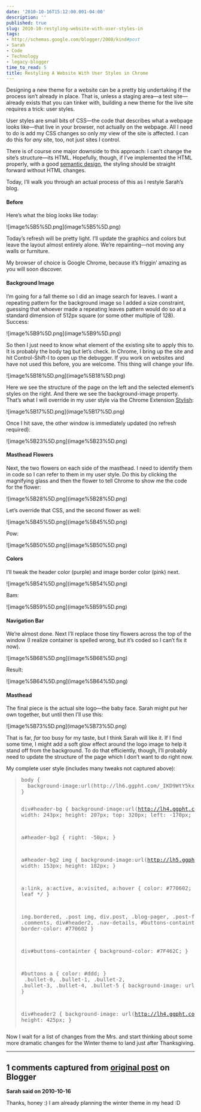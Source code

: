 ```yaml
---
date: '2010-10-16T15:12:00.001-04:00'
description: ''
published: true
slug: 2010-10-restyling-website-with-user-styles-in
tags:
- http://schemas.google.com/blogger/2008/kind#post
- Sarah
- Code
- Technology
- legacy-blogger
time_to_read: 5
title: Restyling A Website With User Styles in Chrome
---
```


<p>Designing a new theme for a website can be a pretty big undertaking if the process isn’t already in place. That is, unless a staging area—a test site—already exists that you can tinker with, building a new theme for the live site requires a trick: user styles.</p>
<p>User styles are small bits of CSS—the code that describes what a webpage looks like—that live in your browser, not actually on the webpage. All I need to do is add my CSS changes so only <em>my</em> view of the site is affected. I can do this for <em>any</em> site, too, not just sites I control.</p>
<p>There is of course one major downside to this approach: I can’t change the site’s structure—its HTML. Hopefully, though, if I’ve implemented the HTML properly, with a good <a href="http://en.wikipedia.org/wiki/HTML#Semantic_HTML">semantic design</a>, the styling should be straight forward without HTML changes.</p>
<p>Today, I’ll walk you through an actual process of this as I restyle Sarah’s blog.</p>  <h4>Before</h4>
<p>Here’s what the blog looks like today:</p>
<p>![image%5B5%5D.png](image%5B5%5D.png)</p>
<p>Today’s refresh will be pretty light. I’ll update the graphics and colors but leave the layout almost entirely alone. We’re repainting—not moving any walls or furniture.</p>
<p>My browser of choice is Google Chrome, because it’s friggin’ amazing as you will soon discover.</p>  <h4>Background Image</h4>
<p>I’m going for a fall theme so I did an image search for leaves. I want a repeating pattern for the background image so I added a size constraint, guessing that whoever made a repeating leaves pattern would do so at a standard dimension of 512px square (or some other multiple of 128). Success:</p>
<p>![image%5B9%5D.png](image%5B9%5D.png)</p>
<p>So then I just need to know what element of the existing site to apply this to. It is probably the body tag but let’s check. In Chrome, I bring up the site and hit Control-Shift-I to open up the debugger. If you work on websites and have not used this before, you are welcome. This thing will change your life.</p>
<p>![image%5B18%5D.png](image%5B18%5D.png)</p>
<p>Here we see the structure of the page on the left and the selected element’s styles on the right. And there we see the background-image property. That’s what I will override in my user style via the Chrome Extension <a href="https://chrome.google.com/extensions/detail/fjnbnpbmkenffdnngjfgmeleoegfcffe">Stylish</a>:</p>
<p>![image%5B17%5D.png](image%5B17%5D.png)</p>
<p>Once I hit save, the other window is immediately updated (no refresh required):</p>
<p>![image%5B23%5D.png](image%5B23%5D.png)</p>  <h4>Masthead Flowers</h4>
<p>Next, the two flowers on each side of the masthead. I need to identify them in code so I can refer to them in my user style. Do this by clicking the magnifying glass and then the flower to tell Chrome to show me the code for the flower:</p>
<p>![image%5B28%5D.png](image%5B28%5D.png)</p>
<p>Let’s override that CSS, and the second flower as well:</p>
<p>![image%5B45%5D.png](image%5B45%5D.png)</p>    
<p>Pow:</p>
<p>![image%5B50%5D.png](image%5B50%5D.png)</p>  <h4>Colors</h4>
<p>I’ll tweak the header color (purple) and image border color (pink) next.</p>
<p>![image%5B54%5D.png](image%5B54%5D.png)</p>    
<p>Bam:</p>
<p>![image%5B59%5D.png](image%5B59%5D.png)</p>  <h4>Navigation Bar</h4>
<p>We’re almost done. Next I’ll replace those tiny flowers across the top of the window (I realize container is spelled wrong, but it’s coded so I can’t fix it now).</p>
<p>![image%5B68%5D.png](image%5B68%5D.png)</p>
<p>Result:</p>
<p>![image%5B64%5D.png](image%5B64%5D.png)</p>    <h4>Masthead</h4>
<p>The final piece is the actual site logo—the baby face. Sarah might put her own together, but until then I’ll use this:</p>
<p>![image%5B73%5D.png](image%5B73%5D.png)</p>
<p>That is far, <em>far</em> too busy for my taste, but I think Sarah will like it. If I find some time, I might add a soft glow effect around the logo image to help it stand off from the background. To do that efficiently, though, I’ll probably need to update the structure of the page which I don’t want to do right now.</p>
<p>My complete user style (includes many tweaks not captured above):</p>
<blockquote>   <pre class="csharpcode">body { 
  background-image:url(http://lh6.ggpht.com/_IKD9WtY5kxU/TK8ysmokPoI/AAAAAAAABAc/MDUoIh2d0lE/AutumnLeaves2.jpg);
}

div#header-bg {
  background-image:url(http://lh4.ggpht.com/_IKD9WtY5kxU/TK89wWAHSII/AAAAAAAABBE/Fyp4rTBN78w/fall-leaf-left-ds.png);
  width: 243px;
  height: 207px;
  top: 320px;
  left: -170px;
}

a#header-bg2 {
  right: -50px;
}

a#header-bg2 img { 
  background-image:url(http://lh5.ggpht.com/_IKD9WtY5kxU/TK89wgPDDGI/AAAAAAAABBI/jLN3xd0JsBU/fall-leaf-top-ds.png);
  width: 153px;
  height: 182px;
}

a:link, a:active, a:visited, a:hover {
  color: #770602; /* matches leaf */
}

img.bordered, .post img, div.post, .blog-pager, .post-feeds, .comments, div#header2, .nav-details, #buttons-containter { 
  border-color: #770602 
}

div#buttons-containter {
  background-color: #7F462C;
}

#buttons a {
  color: #ddd;
}<br />
.bullet-0, .bullet-1, .bullet-2, .bullet-3, .bullet-4, .bullet-5 { 
  background-image: url(http://lh5.ggpht.com/_IKD9WtY5kxU/TLnlyrgFoXI/AAAAAAAABCU/Mc8UP6ZcIJM/pumpkin.png);
}

div#header2 {
  background-image: url(http://lh4.ggpht.com/_IKD9WtY5kxU/TLnv-tDoWeI/AAAAAAAABCY/3nINZ-3HykQ/Masthead-fall2010.jpg);
  height: 425px;
}</pre>
</blockquote>

<p>Now I wait for a list of changes from the Mrs. and start thinking about some more dramatic changes for the Winter theme to land just after Thanksgiving.</p>

---

## 1 comments captured from [original post](https://blog.wassupy.com/2010/10/restyling-website-with-user-styles-in.html) on Blogger

**Sarah said on 2010-10-16**

Thanks, honey :)  I am already planning the winter theme in my head :D

